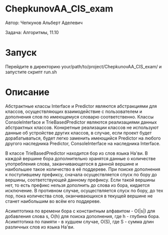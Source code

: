 # ChepkunovAA_CIS_exam
Автор: Чепкунов Альберт Аделевич

Задача: Алгоритмы, 11.10

# Запуск
Перейдите в директорию your/path/to/project/ChepkunovAA_CIS_exam/ и запустите скрипт run.sh

# Описание
Абстрактные классы Interface и Predictor являются абстракциями для классов, осуществляющих взаимодействие с пользователем и дополнения слов по имеющемуся словарю соответственно.
Классы ConsoleInterface и TrieBasedPredictor являются реализациями данных абстрактных классов. Конкретные реализации классов не используют данные об устройстве других классов, в случае, если проект будет дорабатываться, будет легко
заменить имеющийся Predictor на любого другого наследника Predictor, ConsoleInterface на наследника Interface. 

В классе TrieBasedPredictor находится бор из слов языка На'ви. В каждой вершине бора дополнительно хранятся данные о количестве употребления
слова, заканчивающегося в данной вершине и наибольшее такое количество в её поддереве. При поиске дополнения к поступившему префиксу, сначала осуществляется спуск по бору до вершины, соответствующей данному префиксу. 
Если такой вершины нет, то есть префикс нельзя дополнить до слова из бора, кидается исключение. В противном случае, осуществляется спуск по бору, до тех пор, пока количества слов, оканчивающихся в текущей вершине
не станет наибольшим во всём его поддереве.

Асимптотика по времени бора с константным алфавитом - O(\|s\|) для добавления слова s, O(h) для поиска дополнения, где h - глубина бора. Асимптотика по памяти - в худшем случае, O(S), где S - сумма длин различных слов из языка На'ви.

